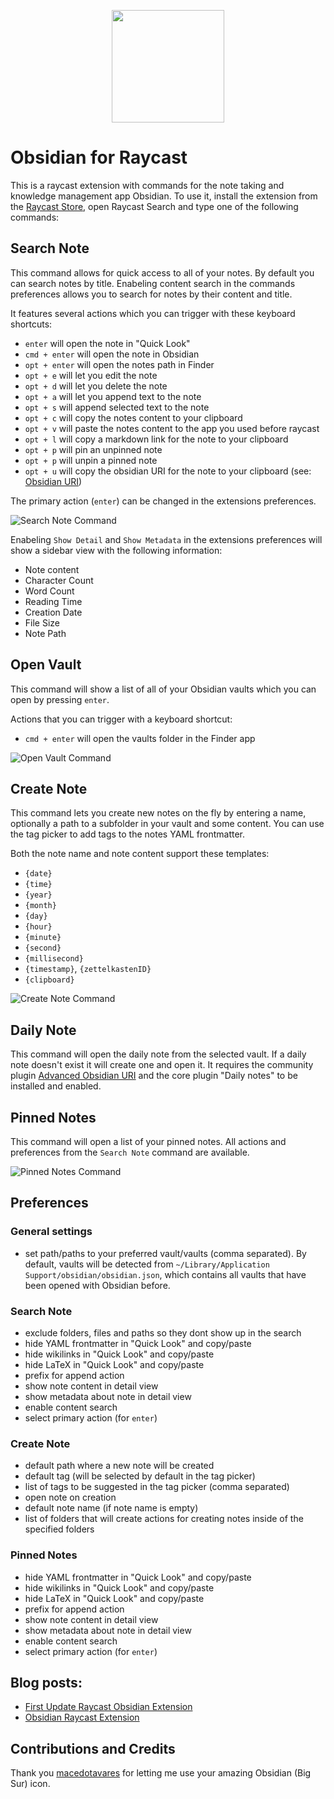 <p align="center">
<img width=180 src="https://user-images.githubusercontent.com/67844154/164725204-544131bd-60e4-4666-8541-6587f20d7e42.png">
</p>

# Obsidian for Raycast

This is a raycast extension with commands for the note taking and knowledge management app Obsidian. To use it, install the extension from the [Raycast Store](https://www.raycast.com/marcjulian/obsidian), open Raycast Search and type one of the following commands:

## Search Note

This command allows for quick access to all of your notes. By default you can search notes by title. Enabeling content search in the commands preferences allows you to search for notes by their content and title.

It features several actions which you can trigger with these keyboard shortcuts:

- `enter` will open the note in "Quick Look"
- `cmd + enter` will open the note in Obsidian
- `opt + enter` will open the notes path in Finder
- `opt + e` will let you edit the note
- `opt + d` will let you delete the note
- `opt + a` will let you append text to the note
- `opt + s` will append selected text to the note
- `opt + c` will copy the notes content to your clipboard
- `opt + v` will paste the notes content to the app you used before raycast
- `opt + l` will copy a markdown link for the note to your clipboard
- `opt + p` will pin an unpinned note
- `opt + p` will unpin a pinned note
- `opt + u` will copy the obsidian URI for the note to your clipboard (see: [Obsidian URI](https://help.obsidian.md/Advanced+topics/Using+obsidian+URI))

The primary action (`enter`) can be changed in the extensions preferences.

![Search Note Command](https://user-images.githubusercontent.com/67844154/161255751-8a460ca1-c38f-4133-adaa-909f7a450ab1.png)

Enabeling `Show Detail` and `Show Metadata` in the extensions preferences will show a sidebar view with the following information:

- Note content
- Character Count
- Word Count
- Reading Time
- Creation Date
- File Size
- Note Path

## Open Vault

This command will show a list of all of your Obsidian vaults which you can open by pressing `enter`.

Actions that you can trigger with a keyboard shortcut:

- `cmd + enter` will open the vaults folder in the Finder app

![Open Vault Command](https://user-images.githubusercontent.com/67844154/161255791-66445ad2-0e27-4c5b-b751-a8a404d18c15.png)

## Create Note

This command lets you create new notes on the fly by entering a name, optionally a path to a subfolder in your vault and some content. You can use the tag picker to add tags to the notes YAML frontmatter.

Both the note name and note content support these templates:

- `{date}`
- `{time}`
- `{year}`
- `{month}`
- `{day}`
- `{hour}`
- `{minute}`
- `{second}`
- `{millisecond}`
- `{timestamp}`, `{zettelkastenID}`
- `{clipboard}`

![Create Note Command](https://user-images.githubusercontent.com/67844154/161255831-b21fd820-68b8-4829-a654-b470646ba67b.png)

## Daily Note

This command will open the daily note from the selected vault. If a daily note doesn't exist it will create one and open it.
It requires the community plugin [Advanced Obsidian URI](https://obsidian.md/plugins?id=obsidian-advanced-uri) and the core plugin "Daily notes" to be installed and enabled.

## Pinned Notes

This command will open a list of your pinned notes. All actions and preferences from the `Search Note` command are available.

![Pinned Notes Command](https://user-images.githubusercontent.com/67844154/166225022-4025e675-0e3d-430d-9fda-d4672afd4df1.png)

## Preferences

### General settings

- set path/paths to your preferred vault/vaults (comma separated).
  By default, vaults will be detected from `~/Library/Application Support/obsidian/obsidian.json`, which contains all vaults that have been opened with Obsidian before.

### Search Note

- exclude folders, files and paths so they dont show up in the search
- hide YAML frontmatter in "Quick Look" and copy/paste
- hide wikilinks in "Quick Look" and copy/paste
- hide LaTeX in "Quick Look" and copy/paste
- prefix for append action
- show note content in detail view
- show metadata about note in detail view
- enable content search
- select primary action (for `enter`)

### Create Note

- default path where a new note will be created
- default tag (will be selected by default in the tag picker)
- list of tags to be suggested in the tag picker (comma separated)
- open note on creation
- default note name (if note name is empty)
- list of folders that will create actions for creating notes inside of the specified folders

### Pinned Notes

- hide YAML frontmatter in "Quick Look" and copy/paste
- hide wikilinks in "Quick Look" and copy/paste
- hide LaTeX in "Quick Look" and copy/paste
- prefix for append action
- show note content in detail view
- show metadata about note in detail view
- enable content search
- select primary action (for `enter`)

## Blog posts:

- [First Update Raycast Obsidian Extension](https://www.marc-julian.de/2022/03/Obsidian%20Raycast%20Extension%20Update.html)
- [Obsidian Raycast Extension](https://www.marc-julian.de/2022/01/raycastobsidian.html)

## Contributions and Credits

Thank you [macedotavares](https://forum.obsidian.md/t/big-sur-icon/8121?u=marcjulian) for letting me use your amazing Obsidian (Big Sur) icon.
